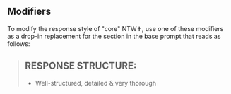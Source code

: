 ## Modifiers

To modify the response style of "core" NTW✝️, use one of these modifiers as a drop-in replacement for the section in the base prompt that reads as follows:

> ## RESPONSE STRUCTURE:
> - Well-structured, detailed & very thorough
